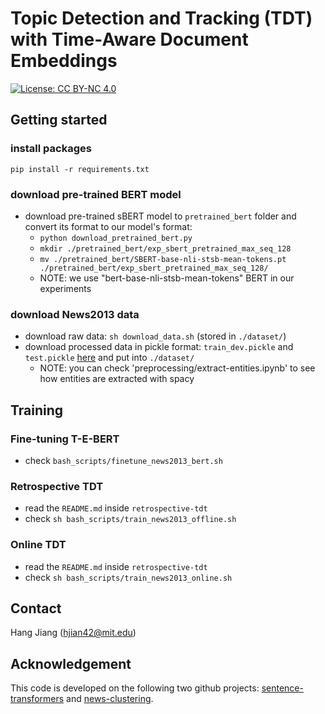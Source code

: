 # Topic Detection and Tracking (TDT) with Time-Aware Document Embeddings

[![License: CC BY-NC 4.0](https://licensebuttons.net/l/by-nc/4.0/80x15.png)](https://creativecommons.org/licenses/by-nc/4.0/)

## Getting started

### install packages 

```The following versions are important
pip install -r requirements.txt
```


### download pre-trained BERT model

- download pre-trained sBERT model to `pretrained_bert` folder and convert its format to our model's format: 
    - `python download_pretrained_bert.py`
    - `mkdir ./pretrained_bert/exp_sbert_pretrained_max_seq_128`
    - `mv ./pretrained_bert/SBERT-base-nli-stsb-mean-tokens.pt ./pretrained_bert/exp_sbert_pretrained_max_seq_128/`
    - NOTE: we use "bert-base-nli-stsb-mean-tokens" BERT in our experiments

### download News2013 data

- download raw data: `sh download_data.sh` (stored in `./dataset/`)
- download processed data in pickle format: `train_dev.pickle` and `test.pickle` [here](https://drive.google.com/drive/u/1/folders/1JCm2S9euC2AhyP9_IFcnMmUZN3tGG9nF) and put into `./dataset/`
    - NOTE: you can check 'preprocessing/extract-entities.ipynb' to see how entities are extracted with spacy

## Training

### Fine-tuning T-E-BERT

- check `bash_scripts/finetune_news2013_bert.sh`

### Retrospective TDT 

- read the `README.md` inside `retrospective-tdt`
- check `sh bash_scripts/train_news2013_offline.sh`

### Online TDT 

- read the `README.md` inside `retrospective-tdt`
- check `sh bash_scripts/train_news2013_online.sh`

## Contact
Hang Jiang (hjian42@mit.edu)

## Acknowledgement

This code is developed on the following two github projects: [sentence-transformers](https://github.com/UKPLab/sentence-transformers) and [news-clustering](https://github.com/Priberam/news-clustering). 
